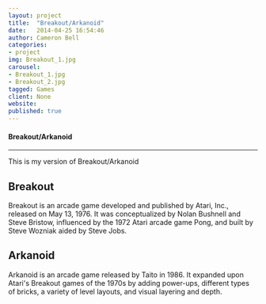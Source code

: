 ```yaml
---
layout: project
title:  "Breakout/Arkanoid"
date:   2014-04-25 16:54:46
author: Cameron Bell
categories:
- project
img: Breakout_1.jpg
carousel:
- Breakout_1.jpg
- Breakout_2.jpg
tagged: Games
client: None
website: 
published: true
---
```

#### Breakout/Arkanoid
-----
This is my version of Breakout/Arkanoid 

Breakout
-----
Breakout is an arcade game developed and published by Atari, Inc., released on May 13, 1976. It was conceptualized by Nolan Bushnell and Steve Bristow, influenced by the 1972 Atari arcade game Pong, and built by Steve Wozniak aided by Steve Jobs.

Arkanoid
-----
Arkanoid is an arcade game released by Taito in 1986. It expanded upon Atari's Breakout games of the 1970s by adding power-ups, different types of bricks, a variety of level layouts, and visual layering and depth.

